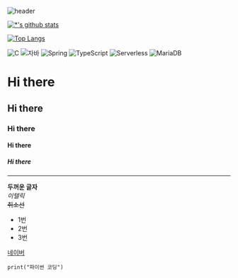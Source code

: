 ![header](https://capsule-render.vercel.app/api?type=wave&color=auto&height=300&section=header&text=깃허브%20연습&fontSize=90)

[![*'s github stats](https://github-readme-stats.vercel.app/api?username=ko0755)](https://github.com/ko0755)

[![Top Langs](https://github-readme-stats.vercel.app/api/top-langs/?username=ko0755&layout=compact)](https://github.com/ko0755/githubreadme-stats)

![C](https://img.shields.io/badge/-C-123456?style=flat-square&logo=C&logoColor=black)
![자바](https://img.shields.io/badge/-자바-007396?style=flat&logo=Java&logoColor=ffffff)
![Spring](https://img.shields.io/badge/-Spring-6DB33F?style=for-the-badge&logo=Spring&logoColor=white)
![TypeScript](https://img.shields.io/badge/-TypeScript-3178C6?style=flatsquare&logo=TypeScript&logoColor=white)
![Serverless](https://img.shields.io/badge/-Serverless-FD5750?style=flatsquare&logo=Serverless&logoColor=magenta)
![MariaDB](https://img.shields.io/badge/-MariaDB-1F305F?style=flat-square&logo=mariadb&logoColor=white)

# Hi there 
## Hi there
### Hi there
#### Hi there
##### Hi there
---

**두꺼운 글자** <br>
*이텔릭* <br>
~~취소선~~ <br>

* 1번
* 2번
* 3번

[네이버](http://www.naver.com)

```
print("파이썬 코딩")
```
